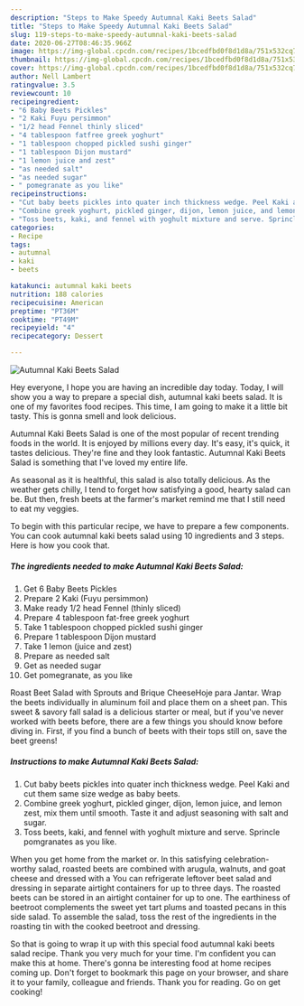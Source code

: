 ```yaml
---
description: "Steps to Make Speedy Autumnal Kaki Beets Salad"
title: "Steps to Make Speedy Autumnal Kaki Beets Salad"
slug: 119-steps-to-make-speedy-autumnal-kaki-beets-salad
date: 2020-06-27T08:46:35.966Z
image: https://img-global.cpcdn.com/recipes/1bcedfbd0f8d1d8a/751x532cq70/autumnal-kaki-beets-salad-recipe-main-photo.jpg
thumbnail: https://img-global.cpcdn.com/recipes/1bcedfbd0f8d1d8a/751x532cq70/autumnal-kaki-beets-salad-recipe-main-photo.jpg
cover: https://img-global.cpcdn.com/recipes/1bcedfbd0f8d1d8a/751x532cq70/autumnal-kaki-beets-salad-recipe-main-photo.jpg
author: Nell Lambert
ratingvalue: 3.5
reviewcount: 10
recipeingredient:
- "6 Baby Beets Pickles"
- "2 Kaki Fuyu persimmon"
- "1/2 head Fennel thinly sliced"
- "4 tablespoon fatfree greek yoghurt"
- "1 tablespoon chopped pickled sushi ginger"
- "1 tablespoon Dijon mustard"
- "1 lemon juice and zest"
- "as needed salt"
- "as needed sugar"
- " pomegranate as you like"
recipeinstructions:
- "Cut baby beets pickles into quater inch thickness wedge. Peel Kaki and cut them same size wedge as baby beets."
- "Combine greek yoghurt, pickled ginger, dijon, lemon juice, and lemon zest, mix them until smooth. Taste it and adjust seasoning with salt and sugar."
- "Toss beets, kaki, and fennel with yoghult mixture and serve. Sprincle pomgranates as you like."
categories:
- Recipe
tags:
- autumnal
- kaki
- beets

katakunci: autumnal kaki beets 
nutrition: 188 calories
recipecuisine: American
preptime: "PT36M"
cooktime: "PT49M"
recipeyield: "4"
recipecategory: Dessert

---
```



![Autumnal Kaki Beets Salad](https://img-global.cpcdn.com/recipes/1bcedfbd0f8d1d8a/751x532cq70/autumnal-kaki-beets-salad-recipe-main-photo.jpg)

Hey everyone, I hope you are having an incredible day today. Today, I will show you a way to prepare a special dish, autumnal kaki beets salad. It is one of my favorites food recipes. This time, I am going to make it a little bit tasty. This is gonna smell and look delicious.

Autumnal Kaki Beets Salad is one of the most popular of recent trending foods in the world. It is enjoyed by millions every day. It's easy, it's quick, it tastes delicious. They're fine and they look fantastic. Autumnal Kaki Beets Salad is something that I've loved my entire life.

As seasonal as it is healthful, this salad is also totally delicious. As the weather gets chilly, I tend to forget how satisfying a good, hearty salad can be. But then, fresh beets at the farmer&#39;s market remind me that I still need to eat my veggies.


To begin with this particular recipe, we have to prepare a few components. You can cook autumnal kaki beets salad using 10 ingredients and 3 steps. Here is how you cook that.

<!--inarticleads1-->

##### The ingredients needed to make Autumnal Kaki Beets Salad:

1. Get 6 Baby Beets Pickles
1. Prepare 2 Kaki (Fuyu persimmon)
1. Make ready 1/2 head Fennel (thinly sliced)
1. Prepare 4 tablespoon fat-free greek yoghurt
1. Take 1 tablespoon chopped pickled sushi ginger
1. Prepare 1 tablespoon Dijon mustard
1. Take 1 lemon (juice and zest)
1. Prepare as needed salt
1. Get as needed sugar
1. Get  pomegranate, as you like


Roast Beet Salad with Sprouts and Brique CheeseHoje para Jantar. Wrap the beets individually in aluminum foil and place them on a sheet pan. This sweet &amp; savory fall salad is a delicious starter or meal, but if you&#39;ve never worked with beets before, there are a few things you should know before diving in. First, if you find a bunch of beets with their tops still on, save the beet greens! 

<!--inarticleads2-->

##### Instructions to make Autumnal Kaki Beets Salad:

1. Cut baby beets pickles into quater inch thickness wedge. Peel Kaki and cut them same size wedge as baby beets.
1. Combine greek yoghurt, pickled ginger, dijon, lemon juice, and lemon zest, mix them until smooth. Taste it and adjust seasoning with salt and sugar.
1. Toss beets, kaki, and fennel with yoghult mixture and serve. Sprincle pomgranates as you like.


When you get home from the market or. In this satisfying celebration-worthy salad, roasted beets are combined with arugula, walnuts, and goat cheese and dressed with a You can refrigerate leftover beet salad and dressing in separate airtight containers for up to three days. The roasted beets can be stored in an airtight container for up to one. The earthiness of beetroot complements the sweet yet tart plums and toasted pecans in this side salad. To assemble the salad, toss the rest of the ingredients in the roasting tin with the cooked beetroot and dressing. 

So that is going to wrap it up with this special food autumnal kaki beets salad recipe. Thank you very much for your time. I'm confident you can make this at home. There's gonna be interesting food at home recipes coming up. Don't forget to bookmark this page on your browser, and share it to your family, colleague and friends. Thank you for reading. Go on get cooking!
